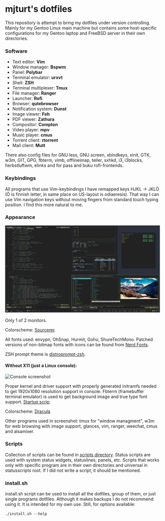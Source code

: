 # mjturt's dotfiles

This repository is attempt to bring my dotfiles under version controlling. Mainly for my Gentoo Linux main machine but contains some host-specific configurations for my Gentoo laptop and FreeBSD server in their own directories.

### Software

+ Text editor:          **Vim**
+ Window manager:       **Bspwm**
+ Panel:                **Polybar**
+ Terminal emulator:    **urxvt**
+ Shell:                **ZSH**
+ Terminal multiplexer: **Tmux**
+ File manager:         **Ranger**
+ Launcher:             **Rofi**
+ Browser:              **qutebrowser**
+ Notification system:  **Dunst**
+ Image viewer:         **Feh**
+ PDF viewer:           **Zathura**
+ Compositor:           **Compton**
+ Video player:         **mpv**
+ Music player:         **cmus**
+ Torrent client:       **rtorrent**
+ Mail client:          **Mutt**

There also config files for GNU less, GNU screen, xbindkeys, xinit, GTK, w3m, GIT, GPG, fbterm, vimb, offlineimap, teiler, sxhkd, i3, i3blocks, herbstluftwm, elinks and for pass and buku rofi-frontends.

### Keybindings

All programs that use Vim-keybindings I have remapped keys HJKL -> JKLÖ (Ö is finnish letter, in same place on US-layout is odiaeresis). That way I can use Vim navigation keys without moving fingers from standard touch typing position. I find this more natural to me.

### Appearance
![Screenshot](screenshots/screenshot.png?raw=true)

Only 1 of 2 monitors.

Colorscheme: [Sourcerer](https://github.com/xero/sourcerer).

All fonts used: envypn, OhSnap, Hurmit, Gohu, ShureTechMono. Patched versions of non-bitmap fonts with icons can be found from [Nerd Fonts](https://github.com/ryanoasis/nerd-fonts).

ZSH prompt theme is [distroprompt-zsh](https://github.com/mjturt/distroprompt-zsh).

#### Without X11 (just a Linux console):
![Console screenshot](screenshots/console.png?raw=true)

Proper kernel and driver support with properly generated initramfs needed to get 1920x1080 resolution support in console. Fbterm (framebuffer terminal emulator) is used to get background image and true type font support. [Startup scrip](scripts/bin/fb).

Colorscheme: [Dracula](https://github.com/dracula/dracula-theme)

Other programs used in screenshot: tmux for "window managment", w3m for web browsing with image support, glances, vim, ranger, weechat, cmus and alsamixer.


### Scripts

Collection of scripts can be found in [scripts directory](scripts). Status scripts are used with system status widgets, statuslines, panels, etc. Scripts that works only with specific program are in their own directories and universal in statusscripts root. If I did not write a script, it should be mentioned.

### install.sh

install.sh script can be used to install all the dotfiles, group of them, or just single programs dotfiles. Although it makes backups I do not recommend using it. It is intended for my own use. Still, for options available:
```
./install.sh --help
```
